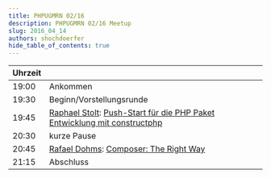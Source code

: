 ```yaml
---
title: PHPUGMRN 02/16
description: PHPUGMRN 02/16 Meetup
slug: 2016_04_14
authors: shochdoerfer
hide_table_of_contents: true
---
```


| Uhrzeit |                                                                                                                                                                                                   | 
|---------|---------------------------------------------------------------------------------------------------------------------------------------------------------------------------------------------------|
| 19:00   | Ankommen                                                                                                                                                                                          |
| 19:30   | Beginn/Vorstellungsrunde                                                                                                                                                                          |
| 19:45   | [Raphael Stolt](https://twitter.com/raphaelstolt): [Push-Start für die PHP Paket Entwicklung mit constructphp](https://speakerdeck.com/raphaelstolt/construct-push-start-php-package-development) |
| 20:30   | kurze Pause                                                                                                                                                                                       |
| 20:45   | [Rafael Dohms](https://phpc.social/@rdohms): [Composer: The Right Way](https://www.slideshare.net/rdohms/composer-the-right-way-phpugmrn)                                                         |
| 21:15   | Abschluss                                                                                                                                                                                         |
